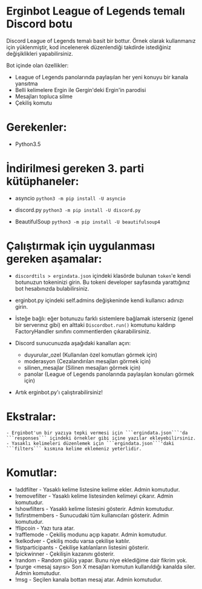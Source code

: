 # Erginbot League of Legends temalı Discord botu
Discord League of Legends temalı basit bir bottur. Örnek olarak kullanmanız için yüklenmiştir, kod incelenerek düzenlendiği takdirde istediğiniz değişiklikleri yapabilirsiniz.

Bot içinde olan özellikler:
  - League of Legends panolarında paylaşılan her yeni konuyu bir kanala yansıtma
  - Belli kelimelere Ergin ile Gergin'deki Ergin'in parodisi
  - Mesajları topluca silme
  - Çekiliş komutu
  

# Gerekenler:
 - Python3.5
 
# İndirilmesi gereken 3. parti kütüphaneler:
 - asyncio ```python3 -m pip install -U asyncio```
 
 - discord.py ```python3 -m pip install -U discord.py```

 - BeautifulSoup ```python3 -m pip install -U beautifulsoup4```
 
 

# Çalıştırmak için uygulanması gereken aşamalar:
  - ```discordtils > ergindata.json``` içindeki klasörde bulunan ```token```'e kendi botunuzun tokeninizi girin. Bu tokeni developer sayfasında yarattığınız bot hesabınızda bulabilirsiniz.
  - erginbot.py içindeki self.admins değişkeninde kendi kullanıcı adınızı girin.
  - İsteğe bağlı: eğer botunuzu farklı sistemlere bağlamak isterseniz (genel bir serverınız gibi) en alttaki ```Discordbot.run()``` komutunu kaldırıp FactoryHandler sınıfını commentlerden çıkarabilirsiniz.
  - Discord sunucunuzda aşağıdaki kanalları açın:
    - duyurular_ozel (Kullanılan özel komutları görmek için)
    - moderasyon (Cezalandırılan mesajları görmek için)
    - silinen_mesajlar (Silinen mesajları görmek için)
    - panolar (League of Legends panolarında paylaşılan konuları görmek için)
    
  - Artık erginbot.py'ı çalıştırabilirsiniz!
 
 # Ekstralar:
    - Erginbot'un bir yazıya tepki vermesi için ```ergindata.json```'da ```responses``` içindeki örnekler gibi içine yazılar ekleyebilirsiniz.
    - Yasaklı kelimeleri düzenlemek için ```ergindata.json```'daki ```filters``` kısmına kelime eklemeniz yeterlidir.
 
 # Komutlar:
 - !addfilter <kelime> - Yasaklı kelime listesine kelime ekler. Admin komutudur.
 - !removefilter <kelime> - Yasaklı kelime listesinden kelimeyi çıkarır. Admin komutudur.
 - !showfilters - Yasaklı kelime listesini gösterir. Admin komutudur.
 - !lsfirstmembers - Sunucudaki tüm kullanıcıları gösterir. Admin komutudur.
 - !flipcoin - Yazı tura atar.
 - !rafflemode - Çekiliş modunu açıp kapatır. Admin komutudur.
 - !kelkodver - Çekiliş modu varsa çekilişe katılır.
 - !listparticipants - Çekilişe katılanların listesini gösterir.
 - !pickwinner - Çekilişin kazanını gösterir.
 - !random - Random gülüş yapar. Bunu niye eklediğime dair fikrim yok.
 - !purge <mesaj sayısı> Son X mesajları komutun kullanıldığı kanalda siler. Admin komutudur. 
 - !msg <kanal IDsi> <mesaj> - Seçilen kanala bottan mesaj atar. Admin komutudur.
    
